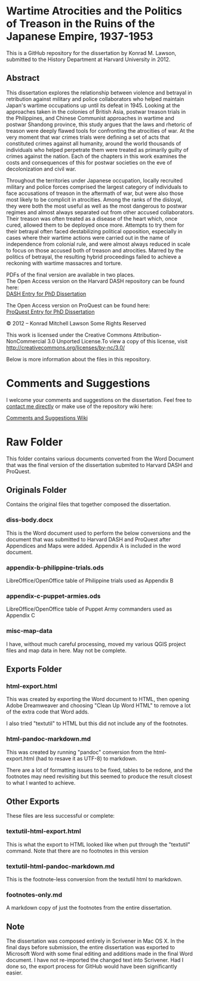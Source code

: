 # Wartime Atrocities and the Politics of Treason in the Ruins of the Japanese Empire, 1937-1953

This is a GitHub repository for the dissertation by Konrad M. Lawson, submitted to the History Department at Harvard University in 2012.

## Abstract 

This dissertation explores the relationship between violence and betrayal in retribution against military and police collaborators who helped maintain Japan's wartime occupations up until its defeat in 1945. Looking at the approaches taken in the colonies of British Asia, postwar treason trials in the Philippines, and Chinese Communist approaches in wartime and postwar Shandong province, this study argues that the laws and rhetoric of treason were deeply flawed tools for confronting the atrocities of war. At the very moment that war crimes trials were defining a set of acts that constituted crimes against all humanity, around the world thousands of individuals who helped perpetrate them were treated as primarily guilty of crimes against the nation. Each of the chapters in this work examines the costs and consequences of this for postwar societies on the eve of decolonization and civil war.

Throughout the territories under Japanese occupation, locally recruited military and police forces comprised the largest category of individuals to face accusations of treason in the aftermath of war, but were also those most likely to be complicit in atrocities. Among the ranks of the disloyal, they were both the most useful as well as the most dangerous to postwar regimes and almost always separated out from other accused collaborators. Their treason was often treated as a disease of the heart which, once cured, allowed them to be deployed once more. Attempts to try them for their betrayal often faced destabilizing political opposition, especially in cases where their wartime actions were carried out in the name of independence from colonial rule, and were almost always reduced in scale to focus on those accused both of treason and atrocities. Marred by the politics of betrayal, the resulting hybrid proceedings failed to achieve a reckoning with wartime massacres and torture.

PDFs of the final version are available in two places.   
The Open Access version on the Harvard DASH repository can be found here:   
[DASH Entry for PhD Dissertation](http://dash.harvard.edu/handle/1/9795484)   

The Open Access version on ProQuest can be found here:   
[ProQuest Entry for PhD Dissertation](http://gradworks.umi.com/35/43/3543071.html)   

© 2012 – Konrad Mitchell Lawson
Some Rights Reserved

This work is licensed under the Creative Commons Attribution-NonCommercial 3.0 Unported License.To view a copy of this license, visit http://creativecommons.org/licenses/by-nc/3.0/

Below is more information about the files in this repository.

# Comments and Suggestions

I welcome your comments and suggestions on the dissertation. Feel free to [contact me directly](http://muninn.net/page.php?t=contact) or make use of the repository wiki here:

[Comments and Suggestions Wiki](https://github.com/kmlawson/phd-dissertation/wiki/Comments-and-Suggestions)

# Raw Folder

This folder contains various documents converted from the Word Document that was the final version of the dissertation submited to Harvard DASH and ProQuest.

## Originals Folder

Contains the original files that together composed the dissertation.

### diss-body.docx

This is the Word document used to perform the below conversions and the document that was submitted to Harvard DASH and ProQuest after Appendices and Maps were added. Appendix A is included in the word document.

### appendix-b-philippine-trials.ods

LibreOffice/OpenOffice table of Philippine trials used as Appendix B

### appendix-c-puppet-armies.ods

LibreOffice/OpenOffice table of Puppet Army commanders used as Appendix C

### misc-map-data

I have, without much careful processing, moved my various QGIS project files and map data in here. May not be complete.

## Exports Folder

### html-export.html

This was created by exporting the Word document to HTML, then opening Adobe Dreamweaver and choosing "Clean Up Word HTML" to remove a lot of the extra code that Word adds.

I also tried "textutil" to HTML but this did not include any of the footnotes.

### html-pandoc-markdown.md

This was created by running "pandoc" conversion from the html-export.html (had to resave it as UTF-8) to markdown.

There are a lot of formatting issues to be fixed, tables to be redone, and the footnotes may need revisiting but this seemed to produce the result closest to what I wanted to achieve.

## Other Exports

These files are less successful or complete:

### textutil-html-export.html

This is what the export to HTML looked like when put through the "textutil" command. Note that there are no footnotes in this version

### textutil-html-pandoc-markdown.md

This is the footnote-less conversion from the textutil html to markdown.

### footnotes-only.md

A markdown copy of just the footnotes from the entire dissertation.

## Note

The dissertation was composed entirely in Scrivener in Mac OS X. In the final days before submission, the entire dissertation was exported to Microsoft Word with some final editing and additions made in the final Word document. I have not re-imported the changed text into Scrivener. Had I done so, the export process for GitHub would have been significantly easier.
